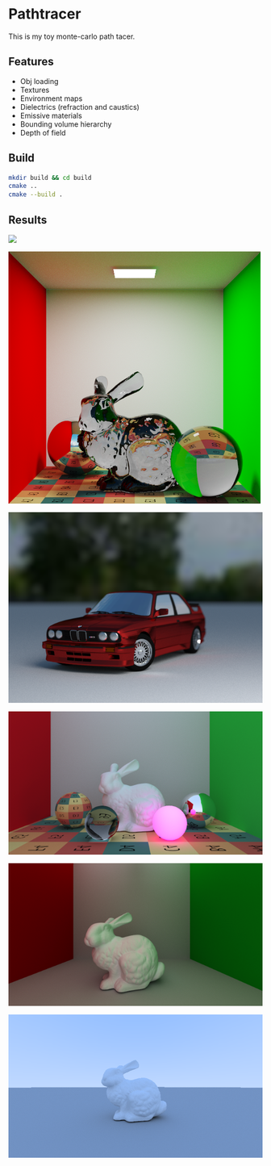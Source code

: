 # Pathtracer

This is my toy monte-carlo path tacer.

## Features

-   Obj loading
-   Textures
-   Environment maps
-   Dielectrics (refraction and caustics)
-   Emissive materials
-   Bounding volume hierarchy
-   Depth of field

## Build

```bash
mkdir build && cd build
cmake ..
cmake --build .
```

## Results

![](https://www.jakobmaier.at/posts/fun-with-path-tracing/img/bmw_m3_e30.png)

![](./doc/results/render_d94b533_1024_3_25-11-2024_202142.png)

![](./doc/results/render_5000s_3b_1731181914.png)

![](./doc/results/render_5000s_3b_1731060148.png)

![](./doc/results/cornell_box_10000s_3b_1730735703.png)

![](./doc/results/bunny_10000s_3b.png)
